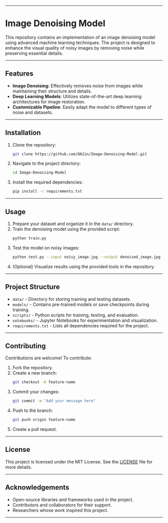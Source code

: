 
---

# Image Denoising Model

This repository contains an implementation of an image denoising model using advanced machine learning techniques. The project is designed to enhance the visual quality of noisy images by removing noise while preserving essential details.

---

## Features

- **Image Denoising**: Effectively removes noise from images while maintaining their structure and details.
- **Deep Learning Models**: Utilizes state-of-the-art deep learning architectures for image restoration.
- **Customizable Pipeline**: Easily adapt the model to different types of noise and datasets.

---

## Installation

1. Clone the repository:
   ```bash
   git clone https://github.com/OA2in/Image-Denoising-Model.git
   ```
2. Navigate to the project directory:
   ```bash
   cd Image-Denoising-Model
   ```
3. Install the required dependencies:
   ```bash
   pip install -r requirements.txt
   ```

---

## Usage

1. Prepare your dataset and organize it in the `data/` directory.
2. Train the denoising model using the provided script:
   ```bash
   python train.py
   ```
3. Test the model on noisy images:
   ```bash
   python test.py --input noisy_image.jpg --output denoised_image.jpg
   ```
4. (Optional) Visualize results using the provided tools in the repository.

---

## Project Structure

- `data/` - Directory for storing training and testing datasets.
- `models/` - Contains pre-trained models or save checkpoints during training.
- `scripts/` - Python scripts for training, testing, and evaluation.
- `notebooks/` - Jupyter Notebooks for experimentation and visualization.
- `requirements.txt` - Lists all dependencies required for the project.

---

## Contributing

Contributions are welcome! To contribute:

1. Fork the repository.
2. Create a new branch:
   ```bash
   git checkout -b feature-name
   ```
3. Commit your changes:
   ```bash
   git commit -m "Add your message here"
   ```
4. Push to the branch:
   ```bash
   git push origin feature-name
   ```
5. Create a pull request.

---

## License

This project is licensed under the MIT License. See the [LICENSE](LICENSE) file for more details.

---

## Acknowledgements

- Open-source libraries and frameworks used in the project.
- Contributors and collaborators for their support.
- Researchers whose work inspired this project.

---

